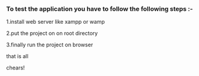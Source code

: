 ### To test the application you have to follow the following steps :-

1.install web server like xampp or wamp  

2.put the project on on root directory  

3.finally run the project on browser  


that is all  

chears!  

